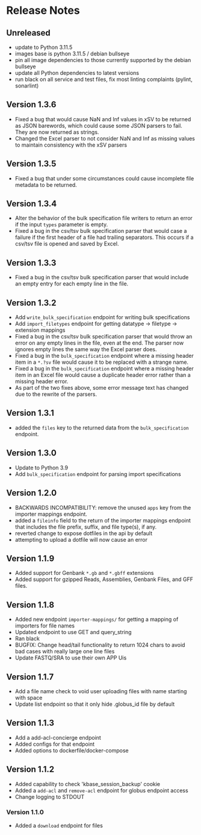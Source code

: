 # Release Notes

## Unreleased

- update to Python 3.11.5
- images base is python 3.11.5 / debian bullseye
- pin all image dependencies to those currently supported by the debian bullseye
- update all Python dependencies to latest versions
- run black on all service and test files, fix most linting complaints (pylint,
  sonarlint)

## Version 1.3.6

-  Fixed a bug that would cause NaN and Inf values in xSV to be returned as JSON barewords, which could cause some JSON parsers to fail. They are now returned as strings.
-  Changed the Excel parser to not consider NaN and Inf as missing values to maintain consistency with the xSV parsers

## Version 1.3.5

-  Fixed a bug that under some circumstances could cause incomplete file metadata to be returned.

## Version 1.3.4

-  Alter the behavior of the bulk specification file writers to return an error if the input `types` parameter is empty.
-  Fixed a bug in the csv/tsv bulk specification parser that would case a failure if the first header of a file had trailing separators. This occurs if a csv/tsv file is opened and saved by Excel.

## Version 1.3.3

-  Fixed a bug in the csv/tsv bulk specification parser that would include an empty entry for each empty line in the file.

## Version 1.3.2

-  Add `write_bulk_specification` endpoint for writing bulk specifications
-  Add `import_filetypes` endpoint for getting datatype -> filetype -> extension mappings
-  Fixed a bug in the csv/tsv bulk specification parser that would throw an error on any empty lines in the file, even at the end. The parser now ignores empty lines the same way the Excel parser does.
-  Fixed a bug in the `bulk_specification` endpoint where a missing header item in a `*.?sv` file would cause it to be replaced with a strange name.
-  Fixed a bug in the `bulk_specification` endpoint where a missing header item in an Excel file would cause a duplicate header error rather than a missing header error.
-  As part of the two fixes above, some error message text has changed due to the rewrite of the parsers.

## Version 1.3.1

-  added the `files` key to the returned data from the `bulk_specification` endpoint.

## Version 1.3.0

-  Update to Python 3.9
-  Add `bulk_specification` endpoint for parsing import specifications

## Version 1.2.0

-  BACKWARDS INCOMPATIBILITY: remove the unused `apps` key from the importer mappings endpoint.
-  added a `fileinfo` field to the return of the importer mappings endpoint that includes the file prefix, suffix, and file type(s), if any.
-  reverted change to expose dotfiles in the api by default
-  attempting to upload a dotfile will now cause an error

## Version 1.1.9

-  Added support for Genbank `*.gb` and `*.gbff` extensions
-  Added support for gzipped Reads, Assemblies, Genbank Files, and GFF files.

## Version 1.1.8

-  Added new endpoint `importer-mappings/` for getting a mapping of importers for file names
-  Updated endpoint to use GET and query_string
-  Ran black
-  BUGFIX: Change head/tail functionality to return 1024 chars to avoid bad cases with really large one line files
-  Update FASTQ/SRA to use their own APP Uis

## Version 1.1.7

-  Add a file name check to void user uploading files with name starting with space
-  Update list endpoint so that it only hide .globus_id file by default

## Version 1.1.3

-  Add a add-acl-concierge endpoint
-  Added configs for that endpoint
-  Added options to dockerfile/docker-compose

## Version 1.1.2

-  Added capability to check 'kbase_session_backup' cookie
-  Added a `add-acl` and `remove-acl` endpoint for globus endpoint access
-  Change logging to STDOUT

### Version 1.1.0

-  Added a `download` endpoint for files
